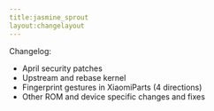 ```yaml
---
title:jasmine_sprout
layout:changelayout
---
```


Changelog:
* April security patches
* Upstream and rebase kernel
* Fingerprint gestures in XiaomiParts (4 directions)
* Other ROM and device specific changes and fixes
